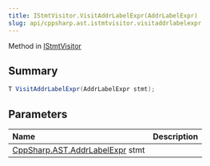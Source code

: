 ```yaml
---
title: IStmtVisitor.VisitAddrLabelExpr(AddrLabelExpr)
slug: api/cppsharp.ast.istmtvisitor.visitaddrlabelexpr
---
```

Method in [IStmtVisitor](/api/cppsharp/ast/istmtvisitor)

## Summary



```csharp
T VisitAddrLabelExpr(AddrLabelExpr stmt);
```

## Parameters

|Name|Description|
|:---|:---|
|[CppSharp.AST.AddrLabelExpr](/api/cppsharp/ast/addrlabelexpr) stmt||

